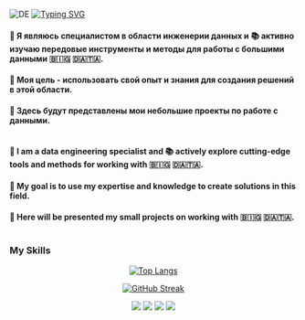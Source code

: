 ![DE](https://t3.ftcdn.net/jpg/03/45/31/28/360_F_345312834_y1esquNNNnxZumL9UwVTnzg7qpeb95Dx.jpg)
[![Typing SVG](https://readme-typing-svg.herokuapp.com?color=%FFFFFF&lines=Всем+привет👋+My+Data+Engineering🔋)](https://git.io/typing-svg)
<br>
#### 🚩 Я являюсь специалистом в области инженерии данных и 📚 активно изучаю передовые инструменты и методы для работы с большими данными 🇧🇮🇬 🇩🇦🇹🇦. 
#### 🎯 Моя цель - использовать свой опыт и знания для создания решений в этой области. 
#### 💾 Здесь будут представлены мои небольшие проекты по работе с данными. <br><br>

#### 🚩 I am a data engineering specialist and 📚 actively explore cutting-edge tools and methods for working with 🇧🇮🇬 🇩🇦🇹🇦. 
#### 🎯 My goal is to use my expertise and knowledge to create solutions in this field. 
#### 💾 Here will be presented my small projects on working with 🇧🇮🇬 🇩🇦🇹🇦. <br><br>

### My Skills

<div><center>

[![Top Langs](https://github-readme-stats.vercel.app/api/top-langs/?username=DmitryTyurin&layout=compact&theme=vision-friendly-dark)](https://github.com/anuraghazra/github-readme-stats)

[![GitHub Streak](https://github-readme-streak-stats.herokuapp.com?user=DmitryTyurin&theme=dark&hide_border=true&border_radius=7.1&locale=ru&date_format=j%20M%5B%20Y%5D)](https://git.io/streak-stats)

![](http://github-profile-summary-cards.vercel.app/api/cards/repos-per-language?username=DmitryTyurin&theme=apprentice)
![](http://github-profile-summary-cards.vercel.app/api/cards/most-commit-language?username=DmitryTyurin&theme=apprentice)
![](http://github-profile-summary-cards.vercel.app/api/cards/stats?username=DmitryTyurin&theme=apprentice)
![](http://github-profile-summary-cards.vercel.app/api/cards/productive-time?username=DmitryTyurin&theme=apprentice&utcOffset=3)

</div>

